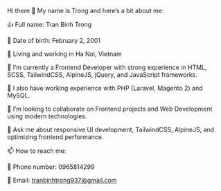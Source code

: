 Hi there 👋
My name is Trong and here’s a bit about me:

👍 Full name: Tran Binh Trong

📅 Date of birth: February 2, 2001

📍 Living and working in Ha Noi, Vietnam

🔭 I’m currently a Frontend Developer with strong experience in HTML, SCSS, TailwindCSS, AlpineJS, jQuery, and JavaScript frameworks.

🌱 I also have working experience with PHP (Laravel, Magento 2) and MySQL.

👯 I’m looking to collaborate on Frontend projects and Web Development using modern technologies.

💬 Ask me about responsive UI development, TailwindCSS, AlpineJS, and optimizing frontend performance.

📫 How to reach me:

📱 Phone number: 0965814299

📧 Email: tranbinhtrong937@gmail.com

